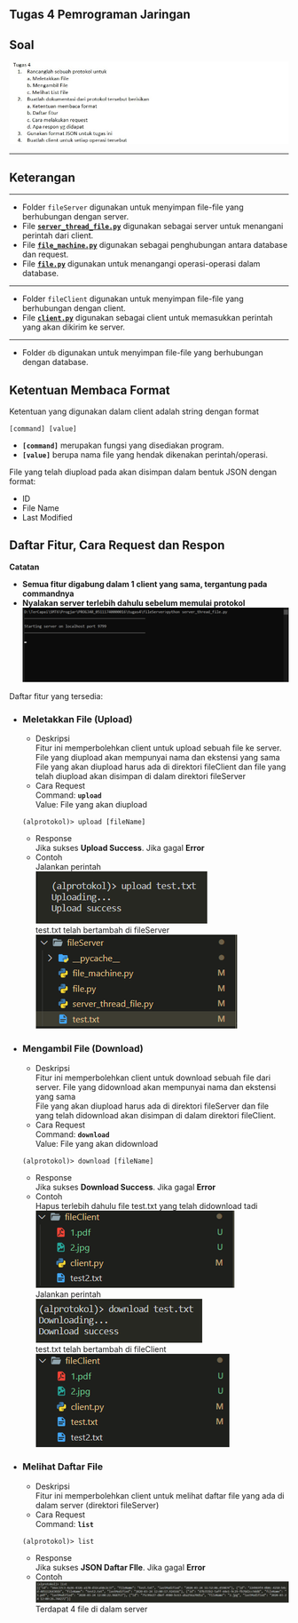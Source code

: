 ## Tugas 4 Pemrograman Jaringan

## Soal

![](img/soal.jpg)

----

## Keterangan
----
- Folder `fileServer` digunakan untuk menyimpan file-file yang berhubungan dengan server.
- File [**`server_thread_file.py`**](fileServer/server_thread_file.py) digunakan sebagai server untuk menangani perintah dari client.
- File [**`file_machine.py`**](fileServer/file_machine.py) digunakan sebagai penghubungan antara database dan request.
- File [**`file.py`**](fileServer/file.py) digunakan untuk menangangi operasi-operasi dalam database.
----
- Folder `fileClient` digunakan untuk menyimpan file-file yang berhubungan dengan client.
- File [**`client.py`**](fileClient/client.py) digunakan sebagai client untuk memasukkan perintah yang akan dikirim ke server.
----
- Folder `db` digunakan untuk menyimpan file-file yang berhubungan dengan database.

## Ketentuan Membaca Format

Ketentuan yang digunakan dalam client adalah string dengan format

```
[command] [value]
```

- **`[command]`** merupakan fungsi yang disediakan program.
- **`[value]`** berupa nama file yang hendak dikenakan perintah/operasi.

File yang telah diupload pada akan disimpan dalam bentuk JSON dengan format:

- ID
- File Name
- Last Modified

## Daftar Fitur, Cara Request dan Respon

**Catatan**
- **Semua fitur digabung dalam 1 client yang sama, tergantung pada commandnya**
- **Nyalakan server terlebih dahulu sebelum memulai protokol**
    ![](img/startserver.png)

Daftar fitur yang tersedia:

- ### Meletakkan File (Upload)

    - Deskripsi  
    Fitur ini memperbolehkan client untuk upload sebuah file ke server. File yang diupload akan mempunyai nama dan ekstensi yang sama  
    File yang akan diupload harus ada di direktori fileClient dan file yang telah diupload akan disimpan di dalam direktori fileServer  
    - Cara Request  
    Command: **`upload`**<br>
    Value: File yang akan diupload<br>
    ```
    (alprotokol)> upload [fileName]
    ```
    - Response  
    Jika sukses **Upload Success**. Jika gagal **Error**
    - Contoh  
    Jalankan perintah  
    ![](img/upload.png)  
    test.txt telah bertambah di fileServer  
    ![](img/upload2.png)  

- ### Mengambil File (Download)

    - Deskripsi  
    Fitur ini memperbolehkan client untuk download sebuah file dari server. File yang didownload akan mempunyai nama dan ekstensi yang sama  
    File yang akan diupload harus ada di direktori fileServer dan file yang telah didownload akan disimpan di dalam direktori fileClient.  
    - Cara Request  
    Command: **`download`**<br>
    Value: File yang akan didownload<br>
    ```
    (alprotokol)> download [fileName]
    ```
    - Response  
    Jika sukses **Download Success**. Jika gagal **Error**
    - Contoh  
    Hapus terlebih dahulu file test.txt yang telah didownload tadi  
    ![](img/download2.png)  
    Jalankan perintah  
    ![](img/download.png)  
    test.txt telah bertambah di fileClient  
    ![](img/download3.png)  


- ### Melihat Daftar File

    - Deskripsi  
    Fitur ini memperbolehkan client untuk melihat daftar file yang ada di dalam server (direktori fileServer)
    - Cara Request  
    Command: **`list`**<br>
    ```
    (alprotokol)> list
    ```
    - Response  
    Jika sukses **JSON Daftar FIle**. Jika gagal **Error**
    - Contoh  
    ![](img/list.png)  
    Terdapat 4 file di dalam server

